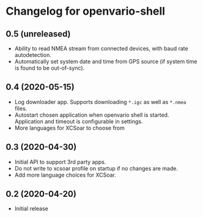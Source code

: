 Changelog for openvario-shell
=============================

0.5 (unreleased)
----------------

- Ability to read NMEA stream from connected devices, with baud rate
  autodetection.
- Automatically set system date and time from GPS source (if system time is
  found to be out-of-sync).


0.4 (2020-05-15)
----------------

- Log downloader app. Supports downloading `*.igc` as well as `*.nmea` files.
- Autostart chosen application when openvario shell is started. Application and
  timeout is configurable in settings.
- More languages for XCSoar to choose from

0.3 (2020-04-30)
----------------

- Initial API to support 3rd party apps.
- Do not write to xcsoar profile on startup if no changes are made.
- Add more language choices for XCSoar.


0.2 (2020-04-20)
----------------

- Initial release
